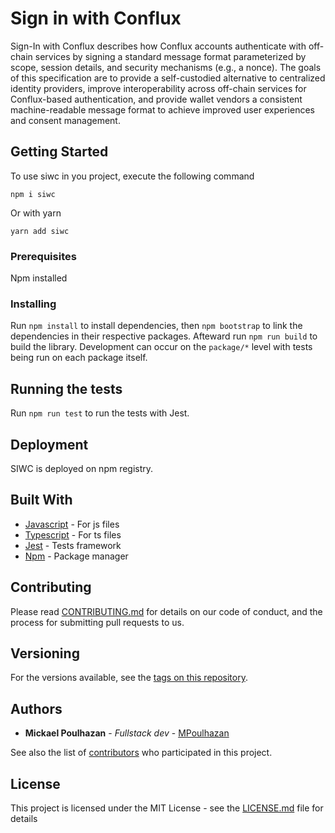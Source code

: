# Sign in with Conflux

Sign-In with Conflux describes how Conflux accounts authenticate with
off-chain services by signing a standard message format parameterized by scope,
session details, and security mechanisms (e.g., a nonce). The goals of this
specification are to provide a self-custodied alternative to centralized
identity providers, improve interoperability across off-chain services for
Conflux-based authentication, and provide wallet vendors a consistent
machine-readable message format to achieve improved user experiences and
consent management.

## Getting Started

To use siwc in you project, execute the following command

```
npm i siwc
```

Or with yarn

```
yarn add siwc
```

### Prerequisites

Npm installed

### Installing

Run `npm install` to install dependencies, then `npm bootstrap` to link the dependencies in their respective packages.
Afteward run `npm run build` to build the library.
Development can occur on the `package/*` level with tests being run on each package itself.

## Running the tests

Run `npm run test` to run the tests with Jest.

## Deployment

SIWC is deployed on npm registry.

## Built With

- [Javascript](https://www.javascript.com/) - For js files
- [Typescript](https://www.typescriptlang.org/) - For ts files
- [Jest](https://jestjs.io/fr/) - Tests framework
- [Npm](https://www.npmjs.com/) - Package manager

## Contributing

Please read [CONTRIBUTING.md](https://github.com/MPoulhazan/siwc) for details on our code of conduct, and the process for submitting pull requests to us.

## Versioning

For the versions available, see the [tags on this repository](https://github.com/MPoulhazan/siwc/tags).

## Authors

- **Mickael Poulhazan** - _Fullstack dev_ - [MPoulhazan](https://github.com/MPoulhazan)

See also the list of [contributors](https://github.com/MPoulhazan/siwc/contributors) who participated in this project.

## License

This project is licensed under the MIT License - see the [LICENSE.md](LICENSE.md) file for details
